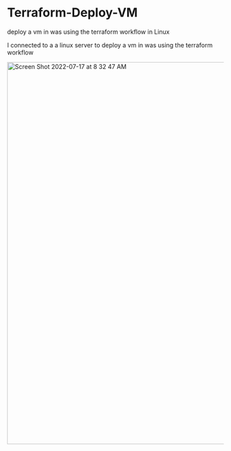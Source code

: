 # Terraform-Deploy-VM
deploy a vm in was using the terraform workflow in Linux

I connected to a a linux server to deploy a vm in was using the terraform workflow 

<img width="888" alt="Screen Shot 2022-07-17 at 8 32 47 AM" src="https://user-images.githubusercontent.com/28788919/179399535-520d1f25-bc7a-4b84-ba21-40e3c4773609.png">
